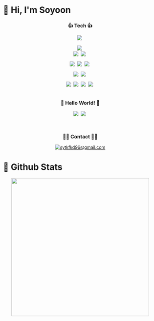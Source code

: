 # 👋 Hi, I'm Soyoon

### <p align="center">👍 Tech 👍</p>

<div align="center">
  <img src="https://img.shields.io/badge/Svelte-FF3E00?style=for-the-badge&logo=Svelte&logoColor=fff">&nbsp;    
  </br>
    
  <img src="https://img.shields.io/badge/Nextjs-000?style=for-the-badge&logo=nextdotjs&logoColor=fff">&nbsp;  
  <img src="https://img.shields.io/badge/React-61DAFB?style=for-the-badge&logo=React&logoColor=2d2d2d">&nbsp;
  <img src="https://img.shields.io/badge/Redux-764ABC?style=for-the-badge&logo=Redux&logoColor=2d2d2d">&nbsp;
  </br>
  
  <img src="https://img.shields.io/badge/Vue-4FC08D?style=for-the-badge&logo=vuedotjs&logoColor=2d2d2d">&nbsp;
  <img src="https://img.shields.io/badge/Pinia-4FC08D?style=for-the-badge&logo=Pinia&logoColor=2d2d2d">&nbsp;
  <img src="https://img.shields.io/badge/Vitest-4FC08D?style=for-the-badge&logo=Vitest&logoColor=2d2d2d">&nbsp;
  </br>
  
  <img src="https://img.shields.io/badge/Javascript-F7DF1E?style=for-the-badge&logo=Javascript&logoColor=fff">&nbsp;
  <img src="https://img.shields.io/badge/Typescript-3178C6?style=for-the-badge&logo=Typescript&logoColor=000">&nbsp;
  </br>
  
  <img src="https://img.shields.io/badge/HTML5-E34F26?style=for-the-badge&logo=HTML5&logoColor=fff">&nbsp;
  <img src="https://img.shields.io/badge/CSS3-1572B6?style=for-the-badge&logo=CSS3&logoColor=fff">&nbsp;
  <img src="https://img.shields.io/badge/SCSS-CC6699?style=for-the-badge&logo=SASS&logoColor=fff">&nbsp;
  <img src="https://img.shields.io/badge/tailwindcss-06B6D4?style=for-the-badge&logo=tailwindcss&logoColor=fff">&nbsp;
  </br></br>

</div>

### <p align="center">🔎 Hello World! 🔎</p>

<div align="center">

  <img src="https://img.shields.io/badge/docker-%230db7ed.svg?style=for-the-badge&logo=docker&logoColor=white">&nbsp;
  <img src="https://img.shields.io/badge/Storybook-FF4785?style=for-the-badge&logo=Storybook&logoColor=fff">&nbsp;
    
  </br>

</div>

### <p align="center">👩‍💻 Contact 👩‍💻</p>

<div align="center">
  
  [![sytkfkd96@gmail.com](https://img.shields.io/badge/Gmail-EA4335?style=for-the-badge&logo=Gmail&logoColor=white&link=mailto:sytkfkd96@gmail.com)](mailto:sytkfkd96@gmail.com)
  
</div>

# 🥇 Github Stats

<div align="center">
  
<img width="450em" src="https://github-readme-stats.vercel.app/api/top-langs/?username=soyoonJ&hide_border=true&theme=omni&layout=compact" align="center" />
  
</div>
